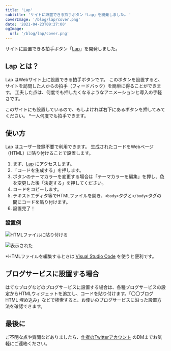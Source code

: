 ```yaml
---
title: 'Lap'
subtitle: 'サイトに設置できる拍手ボタン「Lap」を開発しました。'
coverImage: '/blog/lap/cover.png'
date: '2021-04-23T09:27:00'
ogImage:
  url: '/blog/lap/cover.png'
---
```


サイトに設置できる拍手ボタン「[Lap](https://lap.halsakuragi.com/)」を開発しました。

## Lap とは？

Lap はWebサイト上に設置できる拍手ボタンです。
このボタンを設置すると、サイトを訪問した人からの拍手（フィードバック）を簡単に得ることができます。
工夫した点は、何度でも押したくなるようなアニメーションと導入の手軽さです。

このサイトにも設置しているので、もしよければ右下にあるボタンを押してみてください。
*一人何度でも拍手できます。

## 使い方

Lap はユーザー登録不要で利用できます。
生成されたコードをWebページ（HTML）に貼り付けることで設置します。

1. まず、[Lap](https://lap.halsakuragi.com/) にアクセスします。
2. 「コードを生成する」を押します。
3. ボタンのテーマカラーを変更する場合は「テーマカラーを編集」を押し、色を変更した後「決定する」を押してください。
4. コードをコピーします。
5. テキストエディタ等でHTMLファイルを開き、`<body>`タグと`</body>`タグの間にコードを貼り付けます。
6. 設置完了！

### 設置例

![HTMLファイルに貼り付ける](/blog/lap/0.png)

![表示された](/blog/lap/1.png)

*HTMLファイルを編集するときは [Visual Studio Code](https://code.visualstudio.com/) を使うと便利です。

## ブログサービスに設置する場合

はてなブログなどのブログサービスに設置する場合は、各種ブログサービスの設定からHTMLウィジェットを追加し、コードを貼り付けます。「〇〇ブログ HTML 埋め込み」などで検索すると、お使いのブログサービスに沿った設置方法を確認できます。

## 最後に

ご不明な点や質問などありましたら、[作者のTwitterアカウント](https://twitter.com/hrqsn) のDMまでお気軽にご連絡ください。
